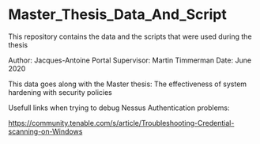 # Master_Thesis_Data_And_Script
This repository contains the data and the scripts that were used during the thesis

Author: Jacques-Antoine Portal
Supervisor: Martin Timmerman
Date: June 2020

This data goes along with the Master thesis: The effectiveness of system hardening with security policies

Usefull links when trying to debug Nessus Authentication problems:

https://community.tenable.com/s/article/Troubleshooting-Credential-scanning-on-Windows
